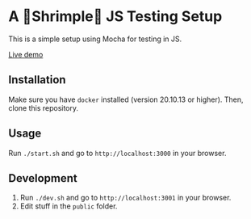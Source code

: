 # A 🦐Shrimple🦐 JS Testing Setup

This is a simple setup using Mocha for testing in JS.

[Live demo](https://shrimple-js-tests.404notboring.com/)

## Installation

Make sure you have `docker` installed (version 20.10.13 or higher).
Then, clone this repository.

## Usage

Run `./start.sh` and go to `http://localhost:3000` in your browser.

## Development

1. Run `./dev.sh` and go to `http://localhost:3001` in your browser.
1. Edit stuff in the `public` folder.
